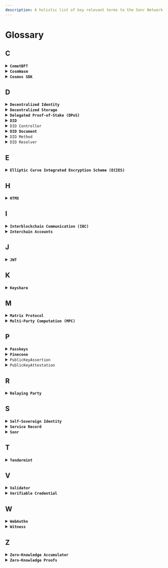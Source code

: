 ```yaml
---
description: A holistic list of key relevant terms to the Sonr Network Architecture.
---
```


# Glossary

## C

<details>

<summary><strong><code>CometBFT</code></strong></summary>

A fork of the Tendermint consensus engine with various performance and security improvements.

</details>

<details>

<summary><strong><code>CosmWasm</code></strong></summary>

A smart contract platform built for the Cosmos ecosystem, allowing developers to create multi-chain smart contracts.

</details>

<details>

<summary><strong><code>Cosmos SDK</code></strong></summary>

A framework for building application-specific blockchains that can interoperate with other blockchains.

</details>

## D

<details>

<summary><strong><code>Decentralized Identity</code></strong></summary>

An identity system where individuals have control over their personal data and how it's shared.

</details>

<details>

<summary><strong><code>Decentralized Storage</code></strong></summary>

A system that stores data across a distributed network of nodes, ensuring data redundancy and availability.

</details>

<details>

<summary><strong><code>Delegated Proof-of-Stake (DPoS)</code></strong></summary>

A consensus mechanism where token holders vote for validators to secure the network.

</details>

<details>

<summary><strong><code>DID</code></strong></summary>

Decentralized Identifier, a globally unique and persistent identifier for a person, organization, or thing.

</details>

<details>

<summary><code>DID Controller</code></summary>

An entity that has the capability to make changes to a DID Document, essentially having control over the DID.

</details>

<details>

<summary><strong><code>DID Document</code></strong></summary>

A JSON-LD document containing metadata associated with a DID, such as public keys and service endpoints.

</details>

<details>

<summary><code>DID Method</code></summary>

Specifies the syntax and procedures for specific DID schemes. It defines how to read, write and resolve DIDs for a particular blockchain or storage network.

</details>

<details>

<summary><code>DID Resolver</code></summary>

A system function that takes a DID as input and produces a DID Document as output, essentially translating the identifier into a form that the system can process.

</details>

## E

<details>

<summary><strong><code>Elliptic Curve Integrated Encryption Scheme (ECIES)</code></strong></summary>

A hybrid encryption scheme that uses elliptic curve cryptography for key agreement and symmetric encryption for data encapsulation.

</details>

## H

<details>

<summary><strong><code>HTMX</code></strong></summary>

A library that allows you to access modern browser features directly from HTML, without using JavaScript.

</details>

## I

<details>

<summary><strong><code>Interblockchain Communication (IBC)</code></strong></summary>

A protocol that enables reliable, ordered, and authenticated communication between heterogeneous blockchains.

</details>

<details>

<summary><strong><code>Interchain Accounts</code></strong></summary>

A module in the Cosmos SDK that enables an account on one blockchain to control an account on another blockchain.

</details>

## J

<details>

<summary><strong><code>JWT</code></strong></summary>



</details>

## K

<details>

<summary><strong><code>Keyshare</code></strong></summary>

A portion of a private key that is distributed among multiple parties in a secure multi-party computation scheme.

</details>

## M

<details>

<summary><strong><code>Matrix Protocol</code></strong></summary>

An open standard for secure, decentralized, real-time communication, providing a P2P routing layer.

</details>

<details>

<summary><strong><code>Multi-Party Computation (MPC)</code></strong></summary>

A cryptographic protocol that allows parties to jointly compute a function over their inputs while keeping them private.

</details>

## P

<details>

<summary><strong><code>Passkeys</code></strong></summary>

Secure, anonymous WebAuthn-based credentials for privacy-preserving, user-friendly authentication.

</details>

<details>

<summary><strong><code>Pinecone</code></strong></summary>

A P2P routing layer in the Matrix Protocol that enables efficient message routing between embedded clients.

</details>

<details>

<summary><code>PublicKeyAssertion</code></summary>

**PublicKeyAssertion** in WebAuthn is cryptographic proof of private key possession to verify identity without passwords.

</details>

<details>

<summary><code>PublicKeyAttestation</code></summary>

PublicKeyAttestation in WebAuthn verifies a credential's authenticity via an attestation statement from the authenticator.

</details>

## R

<details>

<summary><strong><code>Relaying Party</code></strong></summary>

An entity that relies upon a verifiable credential or authenticated identity during a transaction.

</details>

## S

<details>

<summary><strong><code>Self-Sovereign Identity</code></strong></summary>

A model where individuals have sole ownership and control over their digital identities.

</details>

<details>

<summary><strong><code>Service Record</code></strong></summary>

A record on the Sonr blockchain that represents a service, such as a dApp, and its associated metadata.

</details>

<details>

<summary><strong><code>Sonr</code></strong></summary>

A decentralized identity and asset management platform built on the Cosmos blockchain.

</details>

## T

<details>

<summary><strong><code>Tendermint</code></strong></summary>

A Byzantine Fault Tolerant (BFT) consensus engine used by the Cosmos SDK.

</details>

## V

<details>

<summary><strong><code>Validator</code></strong></summary>

A node in a proof-of-stake blockchain responsible for validating transactions and adding new blocks.

</details>

<details>

<summary><strong><code>Verifiable Credential</code></strong></summary>

A tamper-evident credential with authorship that can be cryptographically verified.

</details>

## W

<details>

<summary><strong><code>WebAuthn</code></strong></summary>

A web standard for authenticating users using public-key cryptography instead of passwords.

</details>

<details>

<summary><strong><code>Witness</code></strong></summary>

In a zero-knowledge accumulator, a value that allows a prover to demonstrate membership of an element without revealing the element itself.

</details>

## Z

<details>

<summary><strong><code>Zero-Knowledge Accumulator</code></strong></summary>

A cryptographic primitive that allows for compact representation of a set of elements, enabling membership proofs without revealing the elements.

</details>

<details>

<summary><strong><code>Zero-Knowledge Proofs</code></strong></summary>

A cryptographic method that allows one party to prove to another that a statement is true without revealing any additional information.

</details>
